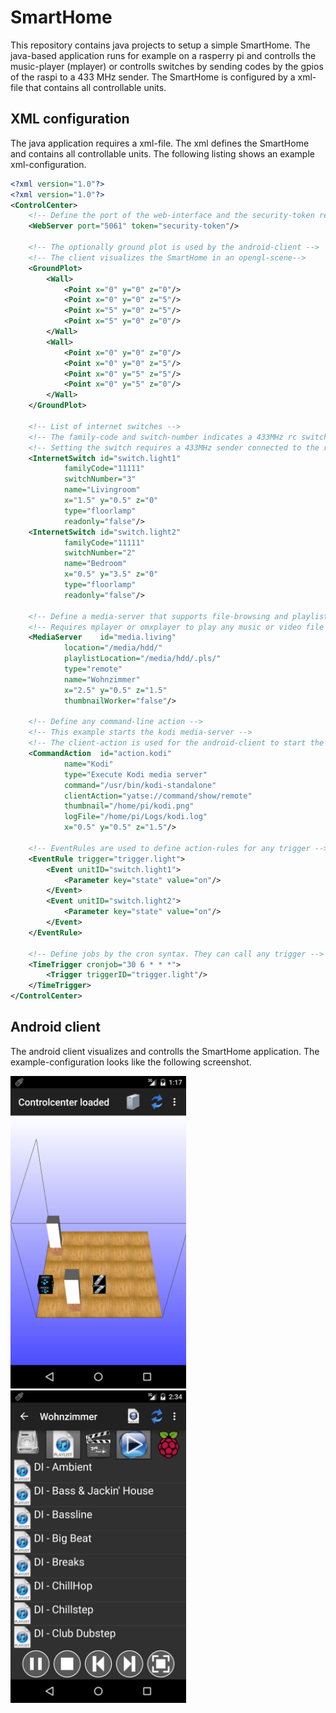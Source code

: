 SmartHome
=======================

This repository contains java projects to setup a simple SmartHome. 
The java-based application runs for example on a rasperry pi and controlls the music-player (mplayer) or controlls switches by sending codes by the gpios of the raspi to a 433 MHz sender.
The SmartHome is configured by a xml-file that contains all controllable units.

## XML configuration
The java application requires a xml-file. The xml defines the SmartHome and contains all controllable units. The following listing shows an example xml-configuration.

```xml
<?xml version="1.0"?>
<?xml version="1.0"?>
<ControlCenter>
	<!-- Define the port of the web-interface and the security-token required for every web call -->
	<WebServer port="5061" token="security-token"/>

	<!-- The optionally ground plot is used by the android-client -->
	<!-- The client visualizes the SmartHome in an opengl-scene-->
	<GroundPlot>
		<Wall>
			<Point x="0" y="0" z="0"/>
			<Point x="0" y="0" z="5"/>
			<Point x="5" y="0" z="5"/>
			<Point x="5" y="0" z="0"/>
		</Wall>
		<Wall>
			<Point x="0" y="0" z="0"/>
			<Point x="0" y="0" z="5"/>
			<Point x="0" y="5" z="5"/>
			<Point x="0" y="5" z="0"/>
		</Wall>
	</GroundPlot>

	<!-- List of internet switches -->
	<!-- The family-code and switch-number indicates a 433MHz rc switch -->
	<!-- Setting the switch requires a 433MHz sender connected to the raspi gpios -->
	<InternetSwitch id="switch.light1"
			familyCode="11111"
			switchNumber="3"  
			name="Livingroom" 
			x="1.5" y="0.5" z="0" 
			type="floorlamp"
			readonly="false"/>
	<InternetSwitch id="switch.light2"
			familyCode="11111" 
			switchNumber="2"  
			name="Bedroom" 
			x="0.5" y="3.5" z="0" 
			type="floorlamp"
			readonly="false"/>

	<!-- Define a media-server that supports file-browsing and playlists -->
	<!-- Requires mplayer or omxplayer to play any music or video file -->
	<MediaServer    id="media.living"
			location="/media/hdd/" 
			playlistLocation="/media/hdd/.pls/" 
			type="remote" 
			name="Wohnzimmer" 
			x="2.5" y="0.5" z="1.5" 
			thumbnailWorker="false"/>

	<!-- Define any command-line action -->
	<!-- This example starts the kodi media-server -->
	<!-- The client-action is used for the android-client to start the kodi remote control -->
	<CommandAction  id="action.kodi"
			name="Kodi"
			type="Execute Kodi media server"
			command="/usr/bin/kodi-standalone"
			clientAction="yatse://command/show/remote"
			thumbnail="/home/pi/kodi.png"
			logFile="/home/pi/Logs/kodi.log"
			x="0.5" y="0.5" z="1.5"/>

	<!-- EventRules are used to define action-rules for any trigger -->
	<EventRule trigger="trigger.light">
		<Event unitID="switch.light1">
			<Parameter key="state" value="on"/>
		</Event>
		<Event unitID="switch.light2">
			<Parameter key="state" value="on"/>
		</Event>
	</EventRule>

	<!-- Define jobs by the cron syntax. They can call any trigger -->
	<TimeTrigger cronjob="30 6 * * *">
		<Trigger triggerID="trigger.light"/>
	</TimeTrigger>
</ControlCenter>
```

## Android client

The android client visualizes and controlls the SmartHome application. The example-configuration looks like the following screenshot.

<img src="de.neo.smarthome.mobile/demo.png" alt="Drawing" style="height: 500px;"/>
<img src="de.neo.smarthome.mobile/demo2.png" alt="Drawing" style="height: 500px;"/>
